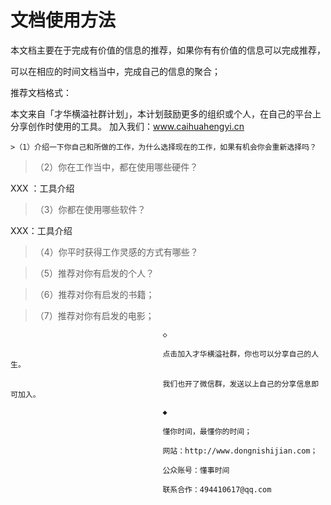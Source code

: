 # 文档使用方法

本文档主要在于完成有价值的信息的推荐，如果你有有价值的信息可以完成推荐，

可以在相应的时间文档当中，完成自己的信息的聚合；

推荐文档格式：

本文来自「才华横溢社群计划」，本计划鼓励更多的组织或个人，在自己的平台上分享创作时使用的工具。
加入我们：www.caihuahengyi.cn


```
>（1）介绍一下你自己和所做的工作，为什么选择现在的工作，如果有机会你会重新选择吗？
```

>（2）你在工作当中，都在使用哪些硬件？

XXX ：工具介绍


>（3）你都在使用哪些软件？

XXX：工具介绍


>（4）你平时获得工作灵感的方式有哪些？


>（5）推荐对你有启发的个人？


>（6）推荐对你有启发的书籍；


>（7）推荐对你有启发的电影；




                                      ◇

                                      点击加入才华横溢社群，你也可以分享自己的人生。

                                      我们也开了微信群，发送以上自己的分享信息即可加入。

                                      ◆

                                      懂你时间，最懂你的时间；

                                      网站：http://www.dongnishijian.com；

                                      公众账号：懂事时间

                                      联系合作：494410617@qq.com
